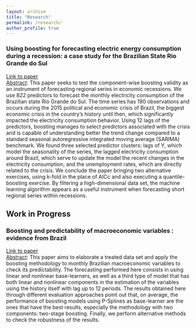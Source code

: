 ```yaml
---
layout: archive
title: "Research"
permalink: /research/
author_profile: true
---
```


### Using boosting for forecasting electric energy consumption during a recession: a case study for the Brazilian State Rio Grande do Sul

[Link to paper](https://link.springer.com/article/10.1007/s12076-021-00268-3)
<br/>
<ins>Abstract</ins>: This paper seeks to test the component-wise boosting validity as an instrument of forecasting regional series in economic recessions. We use 822 predictors to forecast the monthly electricity consumption of the Brazilian state Rio Grande do Sul. The time series has 190 observations and occurs during the 2015 political and economic crisis of Brazil, the biggest economic crisis in the country’s history until then, which significantly impacted the electricity consumption behavior. Using 12 lags of the predictors, boosting manages to select predictors associated with the crisis and is capable of understanding better the trend change compared to a standard seasonal autoregressive integrated moving average (SARIMA) benchmark. We found three selected predictor clusters: lags of Y, which model the seasonality of the series, the lagged electricity consumption around Brazil, which serve to update the model the recent changes in the electricity consumption, and the unemployment rates, which are directly related to the crisis. We conclude the paper bringing two alternative exercises, using k-fold in the place of AICc and also executing a quantile-boosting exercise. By filtering a high-dimensional data set, the machine learning algorithm appears as a useful instrument when forecasting short regional series within recessions.

## Work in Progress
### Boosting and predictability of macroeconomic variables : evidence from Brazil
[Link to paper](https://www.lume.ufrgs.br/handle/10183/239834)
<br/>
<ins>Abstract</ins>:   This paper aims to elaborate a treated data set and apply the boosting methodology to monthly Brazilian macroeconomic variables to check its predictability. The forecasting performed here consists in using linear and nonlinear base-learners, as well as a third type of model that has both linear and nonlinear components in the estimation of the variables using the history itself with lag up to 12 periods. The results obtained here through different evaluation approaches point out that, on average, the performance of boosting models using P-Splines as base-learner are the ones that have the best results, especially the methodology with two components: two-stage boosting. Finally, we perform alternative methods to check the robustness of the results.